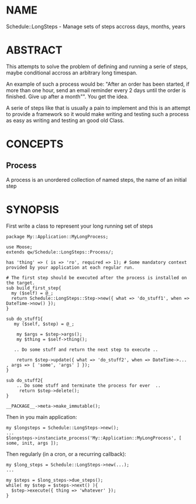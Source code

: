 # NAME

Schedule::LongSteps - Manage sets of steps accross days, months, years

# ABSTRACT

This attempts to solve the problem of defining and running a serie of steps, maybe conditional accross an arbitrary long timespan.

An example of such a process would be: "After an order has been started, if more than one hour, send an email reminder every 2 days until the order is finished. Give up after a month"". You get the idea.

A serie of steps like that is usually a pain to implement and this is an attempt to provide a framework so it would make writing and testing such a process as easy as writing and testing an good old Class.

# CONCEPTS

## Process

A process is an unordered collection of named steps, the name of an initial step

# SYNOPSIS

First write a class to represent your long running set of steps

    package My::Application::MyLongProcess;

    use Moose;
    extends qw/Schedule::LongSteps::Process/;

    has 'thing' => ( is => 'ro', required => 1); # Some mandatory context provided by your application at each regular run.

    # The first step should be executed after the process is installed on the target.
    sub build_first_step{
      my ($self) = @_;
      return Schedule::LongSteps::Step->new({ what => 'do_stuff1', when => DateTime->now() });
    }

    sub do_stuff1{
       my ($self, $step) = @_;

        my $args = $step->args();
        my $thing = $self->thing();

       .. Do some stuff and return the next step to execute ..

        return $step->update({ what => 'do_stuff2', when => DateTime->... , args => [ 'some', 'args' ] });
    }

    sub do_stuff2{
        .. Do some stuff and terminate the process for ever  ..
         return $step->delete();
    }

    __PACKAGE__->meta->make_immutable();

Then in you main application:

    my $longsteps = Schedule::LongSteps->new();
    ...
    $longsteps->instanciate_process('My::Application::MyLongProcess', [ some, init, args ]);

Then regularly (in a cron, or a recurring callback):

    my $long_steps = Schedule::LongSteps->new(...);
    ...

    my $steps = $long_steps->due_steps();
    while( my $step = $steps->next() ){
      $step->execute({ thing => 'whatever' });
    }
